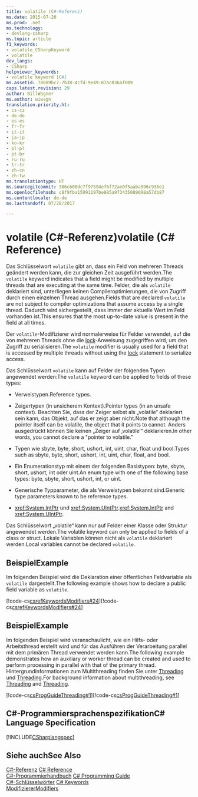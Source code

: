 ```yaml
---
title: volatile (C#-Referenz)
ms.date: 2015-07-20
ms.prod: .net
ms.technology:
- devlang-csharp
ms.topic: article
f1_keywords:
- volatile_CSharpKeyword
- volatile
dev_langs:
- CSharp
helpviewer_keywords:
- volatile keyword [C#]
ms.assetid: 78089bc7-7b38-4cfd-9e49-87ac036af009
caps.latest.revision: 29
author: BillWagner
ms.author: wiwagn
translation.priority.ht:
- cs-cz
- de-de
- es-es
- fr-fr
- it-it
- ja-jp
- ko-kr
- pl-pl
- pt-br
- ru-ru
- tr-tr
- zh-cn
- zh-tw
ms.translationtype: HT
ms.sourcegitcommit: 306c608dc7f97594ef6f72ae0f5aaba596c936e1
ms.openlocfilehash: c8f9fba15991197be885a973435089098a57db87
ms.contentlocale: de-de
ms.lasthandoff: 07/28/2017

---
```

# <a name="volatile-c-reference"></a><span data-ttu-id="9eb68-102">volatile (C#-Referenz)</span><span class="sxs-lookup"><span data-stu-id="9eb68-102">volatile (C# Reference)</span></span>
<span data-ttu-id="9eb68-103">Das Schlüsselwort `volatile` gibt an, dass ein Feld von mehreren Threads geändert werden kann, die zur gleichen Zeit ausgeführt werden.</span><span class="sxs-lookup"><span data-stu-id="9eb68-103">The `volatile` keyword indicates that a field might be modified by multiple threads that are executing at the same time.</span></span> <span data-ttu-id="9eb68-104">Felder, die als `volatile` deklariert sind, unterliegen keinen Compileroptimierungen, die von Zugriff durch einen einzelnen Thread ausgehen.</span><span class="sxs-lookup"><span data-stu-id="9eb68-104">Fields that are declared `volatile` are not subject to compiler optimizations that assume access by a single thread.</span></span> <span data-ttu-id="9eb68-105">Dadurch wird sichergestellt, dass immer der aktuelle Wert im Feld vorhanden ist.</span><span class="sxs-lookup"><span data-stu-id="9eb68-105">This ensures that the most up-to-date value is present in the field at all times.</span></span>  
  
 <span data-ttu-id="9eb68-106">Der `volatile`-Modifizierer wird normalerweise für Felder verwendet, auf die von mehreren Threads ohne die [lock](../../../csharp/language-reference/keywords/lock-statement.md)-Anweisung zugegriffen wird, um den Zugriff zu serialisieren.</span><span class="sxs-lookup"><span data-stu-id="9eb68-106">The `volatile` modifier is usually used for a field that is accessed by multiple threads without using the [lock](../../../csharp/language-reference/keywords/lock-statement.md) statement to serialize access.</span></span>  
  
 <span data-ttu-id="9eb68-107">Das Schlüsselwort `volatile` kann auf Felder der folgenden Typen angewendet werden:</span><span class="sxs-lookup"><span data-stu-id="9eb68-107">The `volatile` keyword can be applied to fields of these types:</span></span>  
  
-   <span data-ttu-id="9eb68-108">Verweistypen.</span><span class="sxs-lookup"><span data-stu-id="9eb68-108">Reference types.</span></span>  
  
-   <span data-ttu-id="9eb68-109">Zeigertypen (in unsicherem Kontext).</span><span class="sxs-lookup"><span data-stu-id="9eb68-109">Pointer types (in an unsafe context).</span></span> <span data-ttu-id="9eb68-110">Beachten Sie, dass der Zeiger selbst als „volatile“ deklariert sein kann, das Objekt, auf das er zeigt aber nicht.</span><span class="sxs-lookup"><span data-stu-id="9eb68-110">Note that although the pointer itself can be volatile, the object that it points to cannot.</span></span> <span data-ttu-id="9eb68-111">Anders ausgedrückt können Sie keinen „Zeiger auf ‚volatile‘“ deklarieren.</span><span class="sxs-lookup"><span data-stu-id="9eb68-111">In other words, you cannot declare a "pointer to volatile."</span></span>  
  
-   <span data-ttu-id="9eb68-112">Typen wie sbyte, byte, short, ushort, int, uint, char, float und bool.</span><span class="sxs-lookup"><span data-stu-id="9eb68-112">Types such as sbyte, byte, short, ushort, int, uint, char, float, and bool.</span></span>  
  
-   <span data-ttu-id="9eb68-113">Ein Enumerationstyp mit einem der folgenden Basistypen: byte, sbyte, short, ushort, int oder uint.</span><span class="sxs-lookup"><span data-stu-id="9eb68-113">An enum type with one of the following base types: byte, sbyte, short, ushort, int, or uint.</span></span>  
  
-   <span data-ttu-id="9eb68-114">Generische Typparameter, die als Verweistypen bekannt sind.</span><span class="sxs-lookup"><span data-stu-id="9eb68-114">Generic type parameters known to be reference types.</span></span>  
  
-   <span data-ttu-id="9eb68-115"><xref:System.IntPtr> und <xref:System.UIntPtr>.</span><span class="sxs-lookup"><span data-stu-id="9eb68-115"><xref:System.IntPtr> and <xref:System.UIntPtr>.</span></span>  
  
 <span data-ttu-id="9eb68-116">Das Schlüsselwort „volatile“ kann nur auf Felder einer Klasse oder Struktur angewendet werden.</span><span class="sxs-lookup"><span data-stu-id="9eb68-116">The volatile keyword can only be applied to fields of a class or struct.</span></span> <span data-ttu-id="9eb68-117">Lokale Variablen können nicht als `volatile` deklariert werden.</span><span class="sxs-lookup"><span data-stu-id="9eb68-117">Local variables cannot be declared `volatile`.</span></span>  
  
## <a name="example"></a><span data-ttu-id="9eb68-118">Beispiel</span><span class="sxs-lookup"><span data-stu-id="9eb68-118">Example</span></span>  
 <span data-ttu-id="9eb68-119">Im folgenden Beispiel wird die Deklaration einer öffentlichen Feldvariable als `volatile` dargestellt.</span><span class="sxs-lookup"><span data-stu-id="9eb68-119">The following example shows how to declare a public field variable as `volatile`.</span></span>  
  
 <span data-ttu-id="9eb68-120">[!code-cs[csrefKeywordsModifiers#24](../../../csharp/language-reference/keywords/codesnippet/CSharp/volatile_1.cs)]</span><span class="sxs-lookup"><span data-stu-id="9eb68-120">[!code-cs[csrefKeywordsModifiers#24](../../../csharp/language-reference/keywords/codesnippet/CSharp/volatile_1.cs)]</span></span>  
  
## <a name="example"></a><span data-ttu-id="9eb68-121">Beispiel</span><span class="sxs-lookup"><span data-stu-id="9eb68-121">Example</span></span>  
 <span data-ttu-id="9eb68-122">Im folgenden Beispiel wird veranschaulicht, wie ein Hilfs- oder Arbeitsthread erstellt wird und für das Ausführen der Verarbeitung parallel mit dem primären Thread verwendet werden kann.</span><span class="sxs-lookup"><span data-stu-id="9eb68-122">The following example demonstrates how an auxiliary or worker thread can be created and used to perform processing in parallel with that of the primary thread.</span></span> <span data-ttu-id="9eb68-123">Hintergrundinformationen zum Multithreading finden Sie unter [Threading](../../../standard/threading/index.md) und [Threading](http://msdn.microsoft.com/library/552f6c68-dbdb-4327-ae36-32cf9063d88c).</span><span class="sxs-lookup"><span data-stu-id="9eb68-123">For background information about multithreading, see [Threading](../../../standard/threading/index.md) and [Threading](http://msdn.microsoft.com/library/552f6c68-dbdb-4327-ae36-32cf9063d88c).</span></span>  
  
 <span data-ttu-id="9eb68-124">[!code-cs[csProgGuideThreading#1](../../../csharp/language-reference/keywords/codesnippet/CSharp/volatile_2.cs)]</span><span class="sxs-lookup"><span data-stu-id="9eb68-124">[!code-cs[csProgGuideThreading#1](../../../csharp/language-reference/keywords/codesnippet/CSharp/volatile_2.cs)]</span></span>  
  
## <a name="c-language-specification"></a><span data-ttu-id="9eb68-125">C#-Programmiersprachenspezifikation</span><span class="sxs-lookup"><span data-stu-id="9eb68-125">C# Language Specification</span></span>  
 [!INCLUDE[CSharplangspec](~/includes/csharplangspec-md.md)]  
  
## <a name="see-also"></a><span data-ttu-id="9eb68-126">Siehe auch</span><span class="sxs-lookup"><span data-stu-id="9eb68-126">See Also</span></span>  
 <span data-ttu-id="9eb68-127">[C#-Referenz](../../../csharp/language-reference/index.md) </span><span class="sxs-lookup"><span data-stu-id="9eb68-127">[C# Reference](../../../csharp/language-reference/index.md) </span></span>  
 <span data-ttu-id="9eb68-128">[C#-Programmierhandbuch](../../../csharp/programming-guide/index.md) </span><span class="sxs-lookup"><span data-stu-id="9eb68-128">[C# Programming Guide](../../../csharp/programming-guide/index.md) </span></span>  
 <span data-ttu-id="9eb68-129">[C#-Schlüsselwörter](../../../csharp/language-reference/keywords/index.md) </span><span class="sxs-lookup"><span data-stu-id="9eb68-129">[C# Keywords](../../../csharp/language-reference/keywords/index.md) </span></span>  
 [<span data-ttu-id="9eb68-130">Modifizierer</span><span class="sxs-lookup"><span data-stu-id="9eb68-130">Modifiers</span></span>](../../../csharp/language-reference/keywords/modifiers.md)

